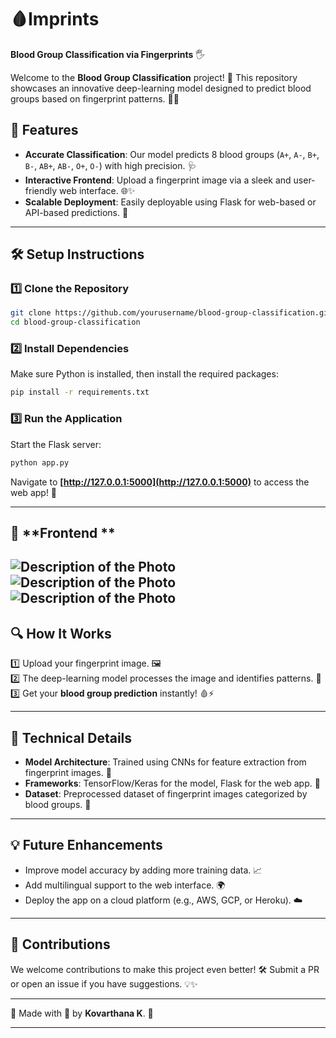 

# 🩸Imprints 
**Blood Group Classification via Fingerprints** 🖐️

Welcome to the **Blood Group Classification** project! 🎉 This repository showcases an innovative deep-learning model designed to predict blood groups based on fingerprint patterns. 🧬✨

## 🌟 **Features**
- **Accurate Classification**: Our model predicts 8 blood groups (`A+`, `A-`, `B+`, `B-`, `AB+`, `AB-`, `O+`, `O-`) with high precision. 🩺
- **Interactive Frontend**: Upload a fingerprint image via a sleek and user-friendly web interface. 🌐✨
- **Scalable Deployment**: Easily deployable using Flask for web-based or API-based predictions. 🚀

---

## 🛠️ **Setup Instructions**

### 1️⃣ **Clone the Repository**
```bash
git clone https://github.com/yourusername/blood-group-classification.git
cd blood-group-classification
```

### 2️⃣ **Install Dependencies**
Make sure Python is installed, then install the required packages:
```bash
pip install -r requirements.txt
```

### 3️⃣ **Run the Application**
Start the Flask server:
```bash
python app.py
```

Navigate to **[http://127.0.0.1:5000](http://127.0.0.1:5000)** to access the web app! 🌟

---

## 🎥 **Frontend **
![Description of the Photo]("/bgp/1.png")
![Description of the Photo]("/bgp/2.png")
![Description of the Photo]("/bgp/3.png")
---

## 🔍 **How It Works**
1️⃣ Upload your fingerprint image. 🖼️  
2️⃣ The deep-learning model processes the image and identifies patterns. 🧠  
3️⃣ Get your **blood group prediction** instantly! 🩸⚡  

---

## 🧪 **Technical Details**
- **Model Architecture**: Trained using CNNs for feature extraction from fingerprint images. 🧠  
- **Frameworks**: TensorFlow/Keras for the model, Flask for the web app. 🔧  
- **Dataset**: Preprocessed dataset of fingerprint images categorized by blood groups. 📂

---

## 💡 **Future Enhancements**
- Improve model accuracy by adding more training data. 📈  
- Add multilingual support to the web interface. 🌍  
- Deploy the app on a cloud platform (e.g., AWS, GCP, or Heroku). ☁️

---

## 🤝 **Contributions**
We welcome contributions to make this project even better! 🛠️ Submit a PR or open an issue if you have suggestions. 💡✨  

---

🌟 Made with 💖 by **Kovarthana K**. 🧪  

---
